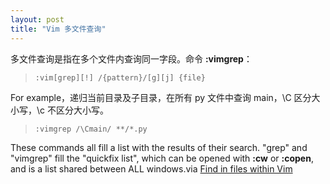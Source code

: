 ```yaml
---
layout: post
title: "Vim 多文件查询"
---
```


多文件查询是指在多个文件内查询同一字段。命令 **:vimgrep**：

> `:vim[grep][!] /{pattern}/[g][j] {file}`

For example，递归当前目录及子目录，在所有 py 文件中查询 main，\\C 区分大小写，\\c 不区分大小写。

> `:vimgrep /\Cmain/ **/*.py`

These commands all fill a list with the results of their search. "grep" and "vimgrep" fill the "quickfix list", which can be opened with **:cw**  or **:copen**, and is a list shared between ALL windows.via [Find in files within Vim]( http://vim.wikia.com/wiki/Find_in_files_within_Vim )

